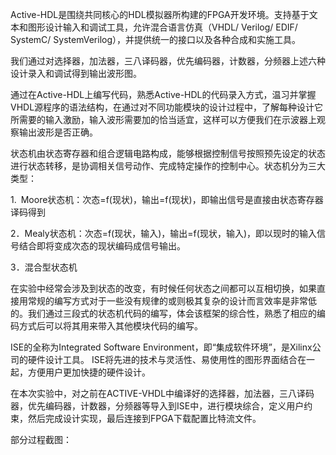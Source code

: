 Active-HDL是围绕共同核心的HDL模拟器所构建的FPGA开发环境。支持基于文本和图形设计输入和调试工具，允许混合语言仿真（VHDL/ Verilog/ EDIF/ SystemC/ SystemVerilog），并提供统一的接口以及各种合成和实施工具。

我们通过对选择器，加法器，三八译码器，优先编码器，计数器，分频器上述六种设计录入和调试得到输出波形图。

通过在Active-HDL上编写代码，熟悉Active-HDL的代码录入方式，温习并掌握VHDL源程序的语法结构，在通过对不同功能模块的设计过程中，了解每种设计它所需要的输入激励，输入波形需要加的恰当适宜，这样可以方便我们在示波器上观察输出波形是否正确。

状态机由状态寄存器和组合逻辑电路构成，能够根据控制信号按照预先设定的状态进行状态转移，是协调相关信号动作、完成特定操作的控制中心。状态机分为三大类型：

1. Moore状态机：次态=f(现状)，输出=f(现状)，即输出信号是直接由状态寄存器译码得到 

2．Mealy状态机：次态=f(现状，输入)，输出=f(现状，输入)，即以现时的输入信号结合即将变成次态的现状编码成信号输出。 

3．混合型状态机 

在实验中经常会涉及到状态的改变，有时候任何状态之间都可以互相切换，如果直接用常规的编写方式对于一些没有规律的或则极其复杂的设计而言效率是非常低的。我们通过三段式的状态机代码的编写，体会该框架的综合性，熟悉了相应的编码方式后可以将其用来带入其他模块代码的编写。

ISE的全称为Integrated Software Environment，即“集成软件环境”，是Xilinx公司的硬件设计工具。 ISE将先进的技术与灵活性、易使用性的图形界面结合在一起，方便用户更加快捷的硬件设计。

在本次实验中，对之前在ACTIVE-VHDL中编译好的选择器，加法器，三八译码器，优先编码器，计数器，分频器等导入到ISE中，进行模块综合，定义用户约束，然后完成设计实现，最后连接到FPGA下载配置比特流文件。

部分过程截图：


